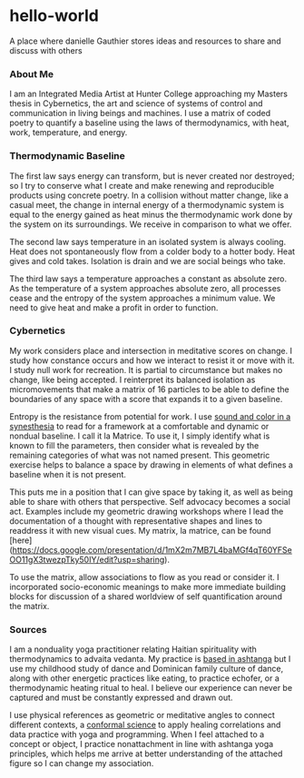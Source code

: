 # hello-world
A place where danielle Gauthier stores ideas and resources to share and discuss with others

### About Me
I am an Integrated Media Artist at Hunter College approaching my Masters thesis in Cybernetics, the art and science of systems of control and communication in living beings and machines. I use a matrix of coded poetry to quantify a baseline using the laws of thermodynamics, with heat, work, temperature, and energy. 

### Thermodynamic Baseline
The first law says energy can transform, but is never created nor destroyed; so I try to conserve what I create and make renewing and reproducible products using concrete poetry. In a collision without matter change, like a casual meet, the change in internal energy of a thermodynamic system is equal to the energy gained as heat minus the thermodynamic work done by the system on its surroundings. We receive in comparison to what we offer. 

The second law says temperature in an isolated system is always cooling. Heat does not spontaneously flow from a colder body to a hotter body. Heat gives and cold takes. Isolation is drain and we are social beings who take.

The third law says a temperature approaches a constant as absolute zero. As the temperature of a system approaches absolute zero, all processes cease and the entropy of the system approaches a minimum value. We need to give heat and make a profit in order to function.

### Cybernetics
My work considers place and intersection in meditative scores on change. I study how constance occurs and how we interact to resist it or move with it. I study null work  for recreation. It is partial to circumstance but makes no change, like being accepted. I reinterpret its balanced isolation as micromovements that make a matrix of 16 particles to be able to define the boundaries of any space with a score that expands it to a given baseline. 

Entropy is the resistance from potential for work. I use [sound and color in a synesthesia](https://en.wikipedia.org/wiki/Chromesthesia) to read for a framework at a comfortable and dynamic or nondual baseline. I call it la Matrice. To use it, I simply identify what is known to fill the parameters, then consider what is revealed by the remaining categories of what was not named present. This geometric exercise helps to balance a space by drawing in elements of what defines a baseline when it is not present.

This puts me in a position that I can give space by taking it, as well as being able to share with others that perspective. Self advocacy becomes a social act. Examples include my geometric drawing workshops where I lead the documentation of a thought with representative shapes and lines to readdress it with new visual cues. My matrix, la matrice, can be found [here] (https://docs.google.com/presentation/d/1mX2m7MB7L4baMGf4qT60YFSeOO11gX3twezpTky50IY/edit?usp=sharing).

To use the matrix, allow associations to flow as you read or consider it. I incorporated socio-economic meanings to make more immediate building blocks for discussion of a shared worldview of self quantification around the matrix.

### Sources
I am a nonduality yoga practitioner relating Haitian spirituality with thermodynamics to advaita vedanta. My practice is [based in ashtanga](https://www.arlingtoncenter.org/Sanskrit-English.pdf) but I use my childhood study of dance and Dominican family culture of dance, along with other energetic practices like eating, to practice echofer, or a thermodynamic heating ritual to heal. I believe our experience can never be captured and must be constantly expressed and drawn out.

I use physical references as geometric or meditative angles to connect different contexts, a [conformal science](https://jila.colorado.edu/~ajsh/insidebh/penrose.html) to apply healing correlations and data practice with yoga and programming. When I feel attached to a concept or object, I practice nonattachment in line with ashtanga yoga principles, which helps me arrive at better understanding of the attached figure so I can change my association.




